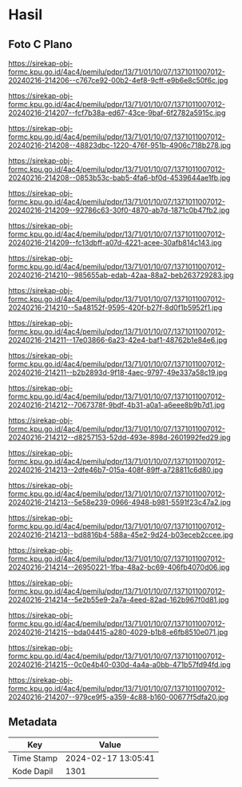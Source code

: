 # Hasil

## Foto C Plano

https://sirekap-obj-formc.kpu.go.id/4ac4/pemilu/pdpr/13/71/01/10/07/1371011007012-20240216-214206--c767ce92-00b2-4ef8-9cff-e9b6e8c50f6c.jpg

https://sirekap-obj-formc.kpu.go.id/4ac4/pemilu/pdpr/13/71/01/10/07/1371011007012-20240216-214207--fcf7b38a-ed67-43ce-9baf-6f2782a5915c.jpg

https://sirekap-obj-formc.kpu.go.id/4ac4/pemilu/pdpr/13/71/01/10/07/1371011007012-20240216-214208--48823dbc-1220-476f-951b-4906c718b278.jpg

https://sirekap-obj-formc.kpu.go.id/4ac4/pemilu/pdpr/13/71/01/10/07/1371011007012-20240216-214208--0853b53c-bab5-4fa6-bf0d-4539644ae1fb.jpg

https://sirekap-obj-formc.kpu.go.id/4ac4/pemilu/pdpr/13/71/01/10/07/1371011007012-20240216-214209--92786c63-30f0-4870-ab7d-1871c0b47fb2.jpg

https://sirekap-obj-formc.kpu.go.id/4ac4/pemilu/pdpr/13/71/01/10/07/1371011007012-20240216-214209--fc13dbff-a07d-4221-acee-30afb814c143.jpg

https://sirekap-obj-formc.kpu.go.id/4ac4/pemilu/pdpr/13/71/01/10/07/1371011007012-20240216-214210--985655ab-edab-42aa-88a2-beb263729283.jpg

https://sirekap-obj-formc.kpu.go.id/4ac4/pemilu/pdpr/13/71/01/10/07/1371011007012-20240216-214210--5a48152f-9595-420f-b27f-8d0f1b5952f1.jpg

https://sirekap-obj-formc.kpu.go.id/4ac4/pemilu/pdpr/13/71/01/10/07/1371011007012-20240216-214211--17e03866-6a23-42e4-baf1-48762b1e84e6.jpg

https://sirekap-obj-formc.kpu.go.id/4ac4/pemilu/pdpr/13/71/01/10/07/1371011007012-20240216-214211--b2b2893d-9f18-4aec-9797-49e337a58c19.jpg

https://sirekap-obj-formc.kpu.go.id/4ac4/pemilu/pdpr/13/71/01/10/07/1371011007012-20240216-214212--7067378f-9bdf-4b31-a0a1-a6eee8b9b7d1.jpg

https://sirekap-obj-formc.kpu.go.id/4ac4/pemilu/pdpr/13/71/01/10/07/1371011007012-20240216-214212--d8257153-52dd-493e-898d-2601992fed29.jpg

https://sirekap-obj-formc.kpu.go.id/4ac4/pemilu/pdpr/13/71/01/10/07/1371011007012-20240216-214213--2dfe46b7-015a-408f-89ff-a728811c6d80.jpg

https://sirekap-obj-formc.kpu.go.id/4ac4/pemilu/pdpr/13/71/01/10/07/1371011007012-20240216-214213--5e58e239-0966-4948-b981-5591f23c47a2.jpg

https://sirekap-obj-formc.kpu.go.id/4ac4/pemilu/pdpr/13/71/01/10/07/1371011007012-20240216-214213--bd8816b4-588a-45e2-9d24-b03eceb2ccee.jpg

https://sirekap-obj-formc.kpu.go.id/4ac4/pemilu/pdpr/13/71/01/10/07/1371011007012-20240216-214214--26950221-1fba-48a2-bc69-406fb4070d06.jpg

https://sirekap-obj-formc.kpu.go.id/4ac4/pemilu/pdpr/13/71/01/10/07/1371011007012-20240216-214214--5e2b55e9-2a7a-4eed-82ad-162b967f0d81.jpg

https://sirekap-obj-formc.kpu.go.id/4ac4/pemilu/pdpr/13/71/01/10/07/1371011007012-20240216-214215--bda04415-a280-4029-b1b8-e6fb8510e071.jpg

https://sirekap-obj-formc.kpu.go.id/4ac4/pemilu/pdpr/13/71/01/10/07/1371011007012-20240216-214215--0c0e4b40-030d-4a4a-a0bb-471b57fd94fd.jpg

https://sirekap-obj-formc.kpu.go.id/4ac4/pemilu/pdpr/13/71/01/10/07/1371011007012-20240216-214207--979ce9f5-a359-4c88-b160-00677f5dfa20.jpg


## Metadata

| Key        | Value               |
| ---------- | ------------------- |
| Time Stamp | 2024-02-17 13:05:41 |
| Kode Dapil | 1301                |



